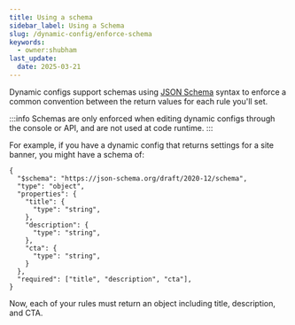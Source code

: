 ```yaml
---
title: Using a schema
sidebar_label: Using a Schema
slug: /dynamic-config/enforce-schema
keywords:
  - owner:shubham
last_update:
  date: 2025-03-21
---
```


Dynamic configs support schemas using [JSON Schema](https://json-schema.org/learn/getting-started-step-by-step) syntax to enforce a common convention between the return values for each rule you'll set.

:::info
Schemas are only enforced when editing dynamic configs through the console or API, and are not used at code runtime.
:::

For example, if you have a dynamic config that returns settings for a site banner, you might have a schema of:
```
{
  "$schema": "https://json-schema.org/draft/2020-12/schema",
  "type": "object",
  "properties": {
    "title": {
      "type": "string",
    },
    "description": {
      "type": "string",
    },
    "cta": {
      "type": "string",
    }
  },
  "required": ["title", "description", "cta"],
}
```

Now, each of your rules must return an object including title, description, and CTA.